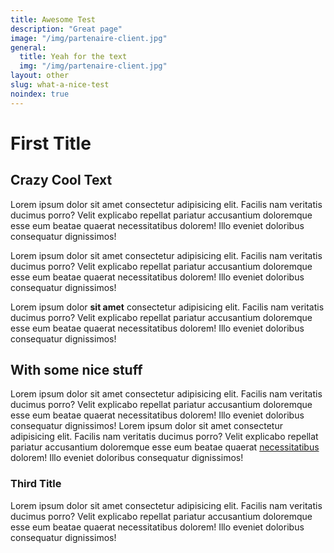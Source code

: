 ```yaml
---
title: Awesome Test
description: "Great page"
image: "/img/partenaire-client.jpg"
general:
  title: Yeah for the text
  img: "/img/partenaire-client.jpg"
layout: other
slug: what-a-nice-test
noindex: true
---
```


# First Title

## Crazy Cool Text

Lorem ipsum dolor sit amet consectetur adipisicing elit. Facilis nam veritatis ducimus porro? Velit explicabo repellat pariatur accusantium doloremque esse eum beatae quaerat necessitatibus dolorem! Illo eveniet doloribus consequatur dignissimos!

Lorem ipsum dolor sit amet consectetur adipisicing elit. Facilis nam veritatis ducimus porro? Velit explicabo repellat pariatur accusantium doloremque esse eum beatae quaerat necessitatibus dolorem! Illo eveniet doloribus consequatur dignissimos!

Lorem ipsum dolor **sit amet** consectetur adipisicing elit. Facilis nam veritatis ducimus porro? Velit explicabo repellat pariatur accusantium doloremque esse eum beatae quaerat necessitatibus dolorem! Illo eveniet doloribus consequatur dignissimos!

## With some nice stuff

Lorem ipsum dolor sit amet consectetur adipisicing elit. Facilis nam veritatis ducimus porro? Velit explicabo repellat pariatur accusantium doloremque esse eum beatae quaerat necessitatibus dolorem! Illo eveniet doloribus consequatur dignissimos! Lorem ipsum dolor sit amet consectetur adipisicing elit. Facilis nam veritatis ducimus porro? Velit explicabo repellat pariatur accusantium doloremque esse eum beatae quaerat [necessitatibus](https://www.innovationlogistique.com/contact) dolorem! Illo eveniet doloribus consequatur dignissimos!

### Third Title

Lorem ipsum dolor sit amet consectetur adipisicing elit. Facilis nam veritatis ducimus porro? Velit explicabo repellat pariatur accusantium doloremque esse eum beatae quaerat necessitatibus dolorem! Illo eveniet doloribus consequatur dignissimos!
